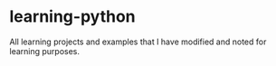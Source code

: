 # learning-python
All learning projects and examples that I have modified and noted for learning purposes.
